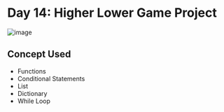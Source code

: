 # Day 14: Higher Lower Game Project

![image](https://github.com/user-attachments/assets/846855a1-6c4f-4765-b237-84cd194ee994)

## Concept Used 
- Functions
- Conditional Statements
- List
- Dictionary
- While Loop
